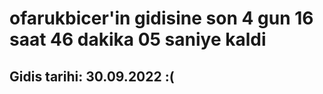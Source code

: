 # ofarukbicer'in gidisine son 4 gun 16 saat 46 dakika 05 saniye kaldi

## Gidis tarihi: 30.09.2022 :(